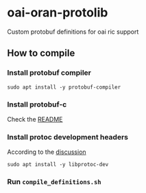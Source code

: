 # oai-oran-protolib
Custom protobuf definitions for oai ric support

## How to compile

### Install protobuf compiler
```
sudo apt install -y protobuf-compiler
```

### Install protobuf-c

Check the [README](https://github.com/protobuf-c/protobuf-c?tab=readme-ov-file#building)

### Install protoc development headers

According to the [discussion](https://github.com/protobuf-c/protobuf-c/issues/317#issuecomment-397445649)
```
sudo apt install -y libprotoc-dev
```

### Run `compile_definitions.sh`